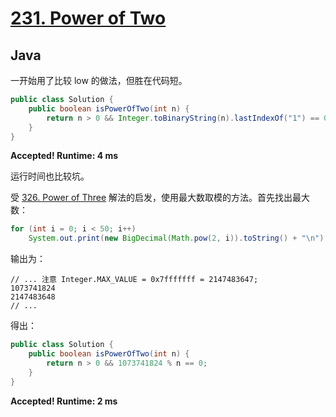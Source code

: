 # [231. Power of Two](https://leetcode.com/problems/power-of-two/)

## Java

一开始用了比较 low 的做法，但胜在代码短。

```java
public class Solution {
    public boolean isPowerOfTwo(int n) {
        return n > 0 && Integer.toBinaryString(n).lastIndexOf("1") == 0;
    }
}
```

**Accepted! Runtime: 4 ms**

运行时间也比较坑。

受 [326. Power of Three](https://leetcode.com/problems/power-of-three/) 解法的启发，使用最大数取模的方法。首先找出最大数：

```java
for (int i = 0; i < 50; i++)
    System.out.print(new BigDecimal(Math.pow(2, i)).toString() + "\n");
```

输出为：
```
// ... 注意 Integer.MAX_VALUE = 0x7fffffff = 2147483647;
1073741824
2147483648
// ...
```

得出：
```java
public class Solution {
    public boolean isPowerOfTwo(int n) {
        return n > 0 && 1073741824 % n == 0;
    }
}
```

**Accepted! Runtime: 2 ms**